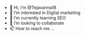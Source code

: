 - 👋 Hi, I’m @Tejavarma18
- 👀 I’m interested in Digital marketing
- 🌱 I’m currently learning SEO
- 💞️ I’m looking to collaborate 
- 📫 How to reach me ...

<!---
Tejavarma18/Tejavarma18 is a ✨ special ✨ repository because its `README.md` (this file) appears on your GitHub profile.
You can click the Preview link to take a look at your changes.
--->
